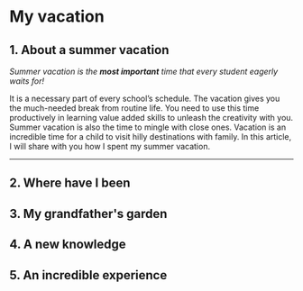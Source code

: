 # My vacation

## 1. About a summer vacation

_Summer vacation is the **most important** time that every student eagerly waits for!_

It is a necessary part of every school’s schedule. The vacation gives you the much-needed break from routine life. You need to use this time productively in learning value added skills to unleash the creativity with you. Summer vacation is also the time to mingle with close ones. Vacation is an incredible time for a child to visit hilly destinations with family. In this article, I will share with you how I spent my summer vacation.

---

## 2. Where have I been



## 3. My grandfather's garden



## 4. A new knowledge



## 5. An incredible experience